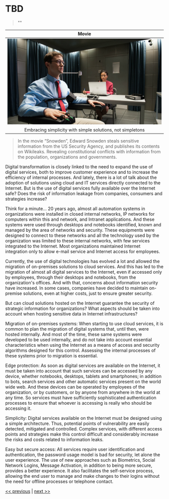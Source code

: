 # TBD

>""

| Movie |
| :---: |
|![](../../images/simple_is_safer.png)|
|Embracing simplicity with simple solutions, not simpletons|

>In the movie “Snowden”, Edward Snowden steals sensitive information from the US Security Agency, and publishes its contents on Wikileaks. Revealing constitutional conflicts with information from the population, organizations and governments.

Digital transformation is closely linked to the need to expand the use of digital services, both to improve customer experience and to increase the efficiency of internal processes. And lately, there is a lot of talk about the adoption of solutions using cloud and IT services directly connected to the Internet. But is the use of digital services fully available over the Internet safe? Does the risk of information leakage from companies, consumers and strategies increase?

Think for a minute… 20 years ago, almost all automation systems in organizations were installed in closed internal networks, IP networks for computers within this and network, and Intranet applications. And these systems were used through desktops and notebooks identified, known and managed by the area of networks and security. These equipments were designed to connect to these networks and all the technology used by the organization was limited to these internal networks, with few services integrated to the Internet. Most organizations maintained Internet integration only to allow e-mail service and Internet access for employees.

Currently, the use of digital technologies has evolved a lot and allowed the migration of on-premises solutions to cloud services. And this has led to the migration of almost all digital services to the Internet, even if accessed only by employees, through their desktops and notebooks, from the organization's offices. And with that, concerns about information security have increased. In some cases, companies have decided to maintain on-premise solutions, even at higher costs, just to ensure greater security.

But can cloud solutions hosted on the Internet guarantee the security of strategic information for organizations? What aspects should be taken into account when hosting sensitive data in Internet infrastructures?

Migration of on-premises systems: When starting to use cloud services, it is common to plan the migration of digital systems that, until then, were hosted internally. And most of the time, these same systems were developed to be used internally, and do not take into account essential characteristics when using the Internet as a means of access and security algorithms designed for this control. Assessing the internal processes of these systems prior to migration is essential.

Edge protection: As soon as digital services are available on the Internet, it must be taken into account that such services can be accessed by any device, whether notebooks, desktops, tablets and smartphones; in addition to bots, search services and other automatic services present on the world wide web. And these devices can be operated by employees of the organization, or by customers, or by anyone from anywhere in the world at any time. So services must have sufficiently sophisticated authentication processes to ensure that whoever is accessing is really who should be accessing it.

Simplicity: Digital services available on the Internet must be designed using a simple architecture. Thus, potential points of vulnerability are easily detected, mitigated and controlled. Complex services, with different access points and strategies make this control difficult and considerably increase the risks and costs related to information leaks.

Easy but secure access: All services require user identification and authentication, the password usage model is bad for security, let alone the user experience. The use of new approaches such as Biometrics, Social Network Logins, Message Activation, in addition to being more secure, provides a better experience. It also facilitates the self-service process, allowing the end user to manage and make changes to their logins without the need for offline processes or telephone contact.

[<< previous](5-human_augmented_reality.md) | [next >>](7-there_is_an_app_for_that.md)
